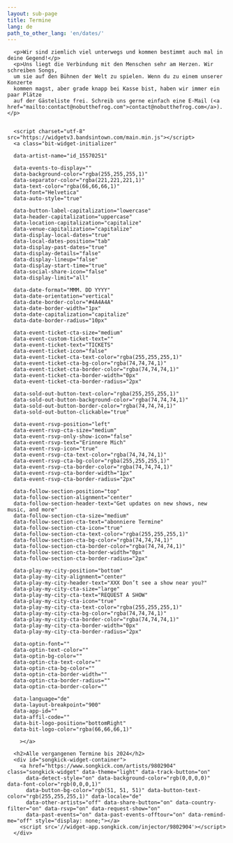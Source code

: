 ```yaml
---
layout: sub-page
title: Termine
lang: de
path_to_other_lang: 'en/dates/'
---
```

      <p>Wir sind ziemlich viel unterwegs und kommen bestimmt auch mal in deine Gegend!</p>
      <p>Uns liegt die Verbindung mit den Menschen sehr am Herzen. Wir schreiben Songs,
      um sie auf den Bühnen der Welt zu spielen. Wenn du zu einem unserer Konzerte
      kommen magst, aber grade knapp bei Kasse bist, haben wir immer ein paar Plätze
      auf der Gästeliste frei. Schreib uns gerne einfach eine E-Mail (<a href="mailto:contact@nobutthefrog.com">contact@nobutthefrog.com</a>).</p>


      <script charset="utf-8" src="https://widgetv3.bandsintown.com/main.min.js"></script>
      <a class="bit-widget-initializer"

      data-artist-name="id_15570251"

      data-events-to-display=""
      data-background-color="rgba(255,255,255,1)"
      data-separator-color="rgba(221,221,221,1)"
      data-text-color="rgba(66,66,66,1)"
      data-font="Helvetica"
      data-auto-style="true"

      data-button-label-capitalization="lowercase"
      data-header-capitalization="uppercase"
      data-location-capitalization="capitalize"
      data-venue-capitalization="capitalize"
      data-display-local-dates="true"
      data-local-dates-position="tab"
      data-display-past-dates="true"
      data-display-details="false"
      data-display-lineup="false"
      data-display-start-time="true"
      data-social-share-icon="false"
      data-display-limit="all"

      data-date-format="MMM. DD YYYY"
      data-date-orientation="vertical"
      data-date-border-color="#4A4A4A"
      data-date-border-width="1px"
      data-date-capitalization="capitalize"
      data-date-border-radius="10px"

      data-event-ticket-cta-size="medium"
      data-event-custom-ticket-text=""
      data-event-ticket-text="TICKETS"
      data-event-ticket-icon="false"
      data-event-ticket-cta-text-color="rgba(255,255,255,1)"
      data-event-ticket-cta-bg-color="rgba(74,74,74,1)"
      data-event-ticket-cta-border-color="rgba(74,74,74,1)"
      data-event-ticket-cta-border-width="0px"
      data-event-ticket-cta-border-radius="2px"

      data-sold-out-button-text-color="rgba(255,255,255,1)"
      data-sold-out-button-background-color="rgba(74,74,74,1)"
      data-sold-out-button-border-color="rgba(74,74,74,1)"
      data-sold-out-button-clickable="true"

      data-event-rsvp-position="left"
      data-event-rsvp-cta-size="medium"
      data-event-rsvp-only-show-icon="false"
      data-event-rsvp-text="Erinnere Mich"
      data-event-rsvp-icon="true"
      data-event-rsvp-cta-text-color="rgba(74,74,74,1)"
      data-event-rsvp-cta-bg-color="rgba(255,255,255,1)"
      data-event-rsvp-cta-border-color="rgba(74,74,74,1)"
      data-event-rsvp-cta-border-width="1px"
      data-event-rsvp-cta-border-radius="2px"

      data-follow-section-position="top"
      data-follow-section-alignment="center"
      data-follow-section-header-text="Get updates on new shows, new music, and more"
      data-follow-section-cta-size="medium"
      data-follow-section-cta-text="abonniere Termine"
      data-follow-section-cta-icon="true"
      data-follow-section-cta-text-color="rgba(255,255,255,1)"
      data-follow-section-cta-bg-color="rgba(74,74,74,1)"
      data-follow-section-cta-border-color="rgba(74,74,74,1)"
      data-follow-section-cta-border-width="0px"
      data-follow-section-cta-border-radius="2px"

      data-play-my-city-position="bottom"
      data-play-my-city-alignment="center"
      data-play-my-city-header-text="XXX Don’t see a show near you?"
      data-play-my-city-cta-size="large"
      data-play-my-city-cta-text="REQUEST A SHOW"
      data-play-my-city-cta-icon="true"
      data-play-my-city-cta-text-color="rgba(255,255,255,1)"
      data-play-my-city-cta-bg-color="rgba(74,74,74,1)"
      data-play-my-city-cta-border-color="rgba(74,74,74,1)"
      data-play-my-city-cta-border-width="0px"
      data-play-my-city-cta-border-radius="2px"

      data-optin-font=""
      data-optin-text-color=""
      data-optin-bg-color=""
      data-optin-cta-text-color=""
      data-optin-cta-bg-color=""
      data-optin-cta-border-width=""
      data-optin-cta-border-radius=""
      data-optin-cta-border-color=""

      data-language="de"
      data-layout-breakpoint="900"
      data-app-id=""
      data-affil-code=""
      data-bit-logo-position="bottomRight"
      data-bit-logo-color="rgba(66,66,66,1)"

        ></a>

      <h2>Alle vergangenen Termine bis 2024</h2>
      <div id="songkick-widget-container">
        <a href="https://www.songkick.com/artists/9802904" class="songkick-widget" data-theme="light" data-track-button="on"
          data-detect-style="on" data-background-color="rgb(0,0,0,0)" data-font-color="rgb(0,0,0,1)"
          data-button-bg-color="rgb(51, 51, 51)" data-button-text-color="rgb(255,255,255,1)" data-locale="de"
          data-other-artists="off" data-share-button="on" data-country-filter="on" data-rsvp="on" data-request-show="on"
          data-past-events="on" data-past-events-offtour="on" data-remind-me="off" style="display: none;"></a>
        <script src='//widget-app.songkick.com/injector/9802904'></script>
      </div>
